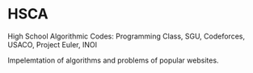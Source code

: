 # HSCA
High School Algorithmic Codes: Programming Class, SGU, Codeforces, USACO, Project Euler, INOI

Impelemtation of algorithms and problems of popular websites.
